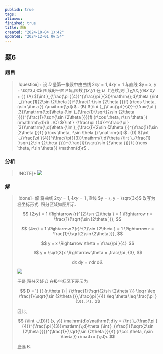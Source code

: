 ```yaml
---
publish: true
tags: 
aliases: 
finished: true
title: 题6
created: "2024-10-04 13:42"
updated: "2024-12-01 06:54"
---
```

## 题6
### 题目
> [!question]+
> 设 $D$ 是第一象限中由曲线 ${2xy} = 1,{4xy} = 1$ 与直线 $y = x, y = \sqrt{3}x$ 围成的平面区域,函数 $f( {x, y})$ 在 $D$ 上连续,则 ${\iint }_{D}f( {x, y}) \mathrm{d}x\mathrm{\;d}y = ( \;)$ 
> (A) ${\int }_{\frac{\pi }{4}}^{\frac{\pi }{3}}\mathrm{\;d}\theta {\int }_{\frac{1}{2\sin {2\theta }}}^{\frac{1}{\sin {2\theta }}}f( {r\cos \theta, r\sin \theta }) r\mathrm{\;d}r$ . 
> (B) ${\int }_{\frac{\pi }{4}}^{\frac{\pi }{3}}\mathrm{\;d}\theta {\int }_{\frac{1}{\sqrt{2\sin {2\theta }}}}^{\frac{1}{\sqrt{\sin {2\theta }}}}f( {r\cos \theta, r\sin \theta }) r\mathrm{\;d}r$ .
> (C) ${\int }_{\frac{\pi }{4}}^{\frac{\pi }{3}}\mathrm{\;d}\theta {\int }_{\frac{1}{2\sin {2\theta }}}^{\frac{1}{\sin {2\theta }}}f( {r\cos \theta, r\sin \theta }) \mathrm{d}r$ . 
> (D) ${\int }_{\frac{\pi }{4}}^{\frac{\pi }{3}}\mathrm{\;d}\theta {\int }_{\frac{1}{\sqrt{2\sin {2\theta }}}}^{\frac{1}{\sqrt{\sin {2\theta }}}}f( {r\cos \theta, r\sin \theta }) \mathrm{d}r$ .
### 分析
> [!NOTE]+
> ![](https://img.hwenyi.tech/202411250142449.webp)
### 解
> [!done]-
> 解 将曲线 ${2xy} = 1,{4xy} = 1$ ,直线 $y = x, y = \sqrt{3x}$ 改写为极坐标形式. 积分区域如图所示.
> 
> $$
> {2xy} = 1 \Rightarrow {r}^{2}\sin {2\theta } = 1 \Rightarrow r = \frac{1}{\sqrt{\sin {2\theta }}},
> $$
> 
> $$
> {4xy} = 1 \Rightarrow 2{r}^{2}\sin {2\theta } = 1 \Rightarrow r = \frac{1}{\sqrt{2\sin {2\theta }}},
> $$
> 
> $$
> y = x \Rightarrow \theta = \frac{\pi }{4},
> $$
> 
> $$
> y = \sqrt{3}x \Rightarrow \theta = \frac{\pi }{3},
> $$
> 
> $$
> \mathrm{d}x\mathrm{\;d}y = r\mathrm{\;d}r\mathrm{\;d}\theta .
> $$
> 
> ![](https://img.hwenyi.tech/202409302017933.webp)
> 
> 于是,积分区域 $D$ 在极坐标系下表示为
> 
> $$
> D = \{ {( {r,\theta }) | {\;\frac{1}{\sqrt{2\sin {2\theta }}} \leq r \leq \frac{1}{\sqrt{\sin {2\theta }}},\frac{\pi }{4} \leq \theta \leq \frac{\pi }{3}}. }\} .
> $$
> 
> 因此,
> 
> $$
> {\iint }_{D}f( {x, y}) \mathrm{d}x\mathrm{\;d}y = {\int }_{\frac{\pi }{4}}^{\frac{\pi }{3}}\mathrm{\;d}\theta {\int }_{\frac{1}{\sqrt{2\sin {2\theta }}}}^{\frac{1}{\sqrt{\sin {2\theta }}}}f( {r\cos \theta, r\sin \theta }) r\mathrm{\;d}r.
> $$
> 
> 应选 B.